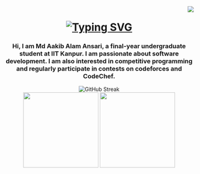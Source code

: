 <img align="right" src="https://visitor-badge.laobi.icu/badge?page_id=AakibAlam.AakibAlam" />

<h1 align="center">
    <a href="https://git.io/typing-svg">
      <img src="https://readme-typing-svg.demolab.com?font=Fira+Code&pause=1000&center=true&random=false&width=435&lines=Hello+there!" alt="Typing SVG" />
    </a>
</h1>

<h3 align="center">
    Hi, I am Md Aakib Alam Ansari, a final-year undergraduate student at IIT Kanpur. I am passionate about software development. I am also interested in competitive programming and regularly participate in contests on codeforces and CodeChef.
</h3>


<div align="center" padding="10">
    <picture>
        <source
            srcset="https://streak-stats.demolab.com?user=AakibAlam&theme=dark" media="(prefers-color-scheme: dark)" />
        <source
            srcset="https://streak-stats.demolab.com?user=AakibAlam" media="(prefers-color-scheme: light), (prefers-color-scheme: no-preference)" />
        <img src="https://streak-stats.demolab.com?user=AakibAlam" alt="GitHub Streak" />
    </picture>
</div>
<div align="center" padding="10">
    <picture>
        <source
            srcset="https://github-readme-stats.vercel.app/api?username=AakibAlam&show_icons=true&theme=dark" media="(prefers-color-scheme: dark)" />
        <source
            srcset="https://github-readme-stats.vercel.app/api?username=AakibAlam&show_icons=true" media="(prefers-color-scheme: light), (prefers-color-scheme: no-preference)" />
        <img src="https://github-readme-stats.vercel.app/api?username=AakibAlam&show_icons=true" height="200" />
    </picture>
    <picture>
        <source
            srcset="https://github-readme-stats.vercel.app/api/top-langs/?username=AakibAlam&layout=compact&theme=dark" media="(prefers-color-scheme: dark)" />
        <source
            srcset="https://github-readme-stats.vercel.app/api/top-langs/?username=AakibAlam&layout=compact" media="(prefers-color-scheme: light), (prefers-color-scheme: no-preference)" />
        <img src="https://github-readme-stats.vercel.app/api?username=anuraghazra&show_icons=true" height="200" />
    </picture>
</div>
